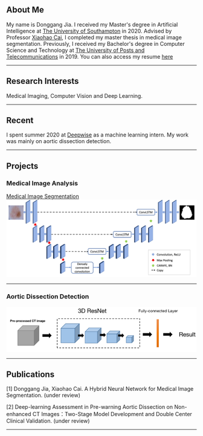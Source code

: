 ## About Me
My name is Donggang Jia. I received my Master's degree in Artificial Intelligence at [The University of Southampton](https://www.southampton.ac.uk) in 2020. Advised by Professor [Xiaohao Cai](https://sites.google.com/site/welcome2xhcai/), I completed my master thesis in medical image segmentation. Previously, I received my Bachelor's degree in Computer Science and Technology at [The University of Posts and Telecommunications](https://www.bupt.edu.cn) in 2019. You can also access my resume [here](/pdf/Resume.pdf)

---

## Research Interests
Medical Imaging, Computer Vision and Deep Learning.

---
## Recent

I spent summer 2020 at [Deepwise](http://www.deepwise.com) as a machine learning intern. My work was mainly on aortic dissection detection.

---

## Projects

### Medical Image Analysis

[Medical Image Segmentation](https://github.com/Donggang-Jia/Medical-Image-Segmentation)
<img src="images/segmentation.png?raw=true"/>

---

### Aortic Dissection Detection
<img src="images/aortic.png?raw=true"/>

---

## Publications


[1] Donggang Jia, Xiaohao Cai. A Hybrid Neural Network for Medical Image Segmentation. (under review)

[2] Deep-learning Assessment in Pre-warning Aortic Dissection on Non-enhanced CT Images：Two-Stage Model Development and Double Center Clinical Validation. (under review)

---
